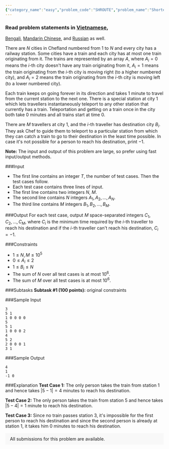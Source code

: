 ```yaml
---
{"category_name":"easy","problem_code":"SHROUTE","problem_name":"Shortest Route","problemComponents":{"constraints":"","constraintsState":false,"subtasks":"","subtasksState":false,"inputFormat":"","inputFormatState":false,"outputFormat":"","outputFormatState":false,"sampleTestCases":{"0":{"id":1,"input":"3\r\n5 1\r\n1 0 0 0 0\r\n5\r\n5 1\r\n1 0 0 0 2\r\n4\r\n5 2\r\n2 0 0 0 1\r\n3 1","output":"4\r\n1\r\n-1 0","explanation":"**Test Case $1$:** The only person takes the train from station $1$ and hence takes $|5 - 1| = 4$ minutes to reach his destination.\r\n\r\n**Test Case $2$:** The only person takes the train from station $5$ and hence takes $|5 - 4| = 1$ minute to reach his destination.\r\n\r\n**Test Case $3$:** Since no train passes station $3$, it\u0027s impossible for the first person to reach his destination and since the second person is already at station $1$, it takes him $0$ minutes to reach his destination.","isDeleted":false}}},"video_editorial_url":"https://youtu.be/xaKGxrklpH8","languages_supported":{"0":"CPP14","1":"C","2":"JAVA","3":"PYTH 3.6","4":"CPP17","5":"PYTH","6":"PYP3","7":"CS2","8":"ADA","9":"PYPY","10":"TEXT","11":"PAS fpc","12":"NODEJS","13":"RUBY","14":"PHP","15":"GO","16":"HASK","17":"TCL","18":"PERL","19":"SCALA","20":"LUA","21":"kotlin","22":"BASH","23":"JS","24":"LISP sbcl","25":"rust","26":"PAS gpc","27":"BF","28":"CLOJ","29":"R","30":"D","31":"CAML","32":"FORT","33":"ASM","34":"swift","35":"FS","36":"WSPC","37":"LISP clisp","38":"SQL","39":"SCM guile","40":"PERL6","41":"ERL","42":"CLPS","43":"ICK","44":"NICE","45":"PRLG","46":"ICON","47":"COB","48":"SCM chicken","49":"PIKE","50":"SCM qobi","51":"ST","52":"SQLQ","53":"NEM"},"max_timelimit":1,"source_sizelimit":50000,"problem_author":"daanish_adm","problem_tester":"iscsi","date_added":"22-04-2021","tags":{"0":"akashbhalotia","1":"daanish_adm","2":"june21","3":"simple"},"problem_difficulty_level":"Simple","best_tag":"","editorial_url":"https://discuss.codechef.com/problems/SHROUTE","time":{"view_start_date":1623663000,"submit_start_date":1623663000,"visible_start_date":1623663000,"end_date":1735669800},"is_direct_submittable":false,"problemDiscussURL":"https://discuss.codechef.com/search?q=SHROUTE","is_proctored":false,"visitedContests":{},"layout":"problem"}
---
```

### Read problem statements in [Vietnamese](https://www.codechef.com/download/translated/JUNE21/vietnamese/SHROUTE.pdf),
[Bengali](https://www.codechef.com/download/translated/JUNE21/bengali/SHROUTE.pdf), [Mandarin Chinese](https://www.codechef.com/download/translated/JUNE21/mandarin/SHROUTE.pdf), and [Russian](https://www.codechef.com/download/translated/JUNE21/russian/SHROUTE.pdf) as well. 

There are $N$ cities in Chefland numbered from $1$ to $N$ and every city has a railway station. Some cities have a train and each city has at most one train originating from it. The trains are represented by an array $A$, where $A_i = 0$ means the $i$-th city doesn't have any train originating from it, $A_i = 1$ means the train originating from the $i$-th city is moving right (to a higher numbered city), and $A_i = 2$ means the train originating from the $i$-th city is moving left (to a lower numbered city).

Each train keeps on going forever in its direction and takes $1$ minute to travel from the current station to the next one. There is a special station at city $1$ which lets travellers instantaneously teleport to any other station that currently has a train. Teleportation and getting on a train once in the city both take $0$ minutes and all trains start at time $0$.

There are $M$ travellers at city $1$, and the $i$-th traveller has destination city $B_i$. They ask Chef to guide them to teleport to a particular station from which they can catch a train to go to their destination in the least time possible. In case it's not possible for a person to reach his destination, print $-1$.

**Note:** The input and output of this problem are large, so prefer using fast input/output methods.

###Input

- The first line contains an integer $T$, the number of test cases. Then the test cases follow. 
- Each test case contains three lines of input.
- The first line contains two integers $N$, $M$.
- The second line contains $N$ integers $A_1, A_2, \ldots, A_N$.
- The third line contains $M$ integers $B_1, B_2, \ldots, B_M$.

###Output
For each test case, output $M$ space-separated integers $C_1, C_2, \ldots, C_M$, where $C_i$ is the minimum time required by the $i$-th traveller to reach his destination and if the $i$-th traveller can't reach his destination, $C_i = -1$.

###Constraints 
- $1 \leq N, M \leq 10^5$
- $0 \leq A_i \leq 2$
- $1 \leq B_i \leq N$
- The sum of $N$ over all test cases is at most $10^6$.
- The sum of $M$ over all test cases is at most $10^6$.

###Subtasks
**Subtask #1 (100 points):** original constraints

###Sample Input
```
3
5 1
1 0 0 0 0
5
5 1
1 0 0 0 2
4
5 2
2 0 0 0 1
3 1
```

###Sample Output
```
4
1
-1 0
```

###Explanation
**Test Case $1$:** The only person takes the train from station $1$ and hence takes $|5 - 1| = 4$ minutes to reach his destination.

**Test Case $2$:** The only person takes the train from station $5$ and hence takes $|5 - 4| = 1$ minute to reach his destination.

**Test Case $3$:** Since no train passes station $3$, it's impossible for the first person to reach his destination and since the second person is already at station $1$, it takes him $0$ minutes to reach his destination.
<aside style='background: #f8f8f8;padding: 10px 15px;'><div>All submissions for this problem are available.</div></aside>